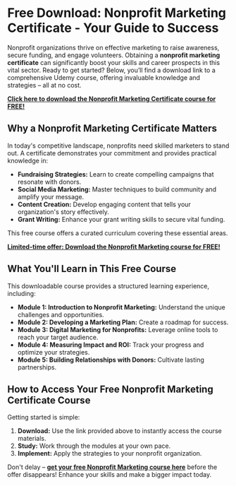 # Free Download: Nonprofit Marketing Certificate - Your Guide to Success

Nonprofit organizations thrive on effective marketing to raise awareness, secure funding, and engage volunteers. Obtaining a **nonprofit marketing certificate** can significantly boost your skills and career prospects in this vital sector. Ready to get started? Below, you’ll find a download link to a comprehensive Udemy course, offering invaluable knowledge and strategies – all at no cost.

[**Click here to download the Nonprofit Marketing Certificate course for FREE!**](https://udemywork.com/nonprofit-marketing-certificate)

## Why a Nonprofit Marketing Certificate Matters

In today's competitive landscape, nonprofits need skilled marketers to stand out. A certificate demonstrates your commitment and provides practical knowledge in:

*   **Fundraising Strategies:** Learn to create compelling campaigns that resonate with donors.
*   **Social Media Marketing:** Master techniques to build community and amplify your message.
*   **Content Creation:** Develop engaging content that tells your organization's story effectively.
*   **Grant Writing:** Enhance your grant writing skills to secure vital funding.

This free course offers a curated curriculum covering these essential areas.

[**Limited-time offer: Download the Nonprofit Marketing course for FREE!**](https://udemywork.com/nonprofit-marketing-certificate)

## What You'll Learn in This Free Course

This downloadable course provides a structured learning experience, including:

*   **Module 1: Introduction to Nonprofit Marketing:** Understand the unique challenges and opportunities.
*   **Module 2: Developing a Marketing Plan:** Create a roadmap for success.
*   **Module 3: Digital Marketing for Nonprofits:** Leverage online tools to reach your target audience.
*   **Module 4: Measuring Impact and ROI:** Track your progress and optimize your strategies.
*   **Module 5: Building Relationships with Donors:** Cultivate lasting partnerships.

## How to Access Your Free Nonprofit Marketing Certificate Course

Getting started is simple:

1.  **Download:** Use the link provided above to instantly access the course materials.
2.  **Study:** Work through the modules at your own pace.
3.  **Implement:** Apply the strategies to your nonprofit organization.

Don't delay – **[get your free Nonprofit Marketing course here](https://udemywork.com/nonprofit-marketing-certificate)** before the offer disappears! Enhance your skills and make a bigger impact today.
